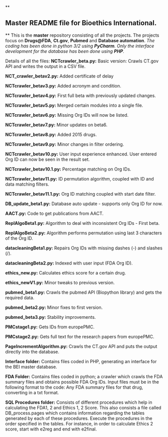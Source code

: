 **

Master README file for Bioethics International.
-----------------------------------------------

**
This is the **master** repository consisting of all the projects. The projects focus on **Drugs@FDA**, **Ct.gov**, **Pubmed** and **Database automation**.
*The coding has been done in python 3/2 using **PyCharm**. Only the interface development for the database has been done using **PHP**.*

Details of all the files:
**NCTcrawler_beta.py:** Basic version: Crawls CT.gov API and writes the output in a CSV file.

**NCT_crawler_betav2.py:** Added certificate of delay

**NCTcrawler_betav3.py:** Added acronym and condition. 

**NCTcrawler_betav4.py:** First full beta with previously updated changes.

**NCTcrawler_betav5.py:** Merged certain modules into a single file.

**NCTcrawler_betav6.py:** Missing Org IDs will now be listed.

**NCTcrawler_betav7.py:** Minor updates on beta6.

**NCTcrawler_betav8.py:** Added 2015 drugs.

**NCTcrawler_betav9.py:** Minor changes in filter ordering.

**NCTcrawler_betav10.py:** User input experience enhanced. User entered Org ID can now be seen in the result set.

**NCTcrawler_betav10.1.py:** Percentage matching on Org IDs. 

**NCTcrawler_betav11.py:** ID permutation algorithm, coupled with ID and data matching filters.

**NCTcrawler_betav11.1.py:** Org ID matching coupled with start date filter.

**DB_update_beta1.py:** Database auto update - supports only Org ID for now.

**AACT.py:** Code to get publications from AACT.

**ReplAlgoBeta1.py:** Algorithm to deal with inconsistent Org IDs - First beta.

**ReplAlgoBeta2.py:** Algorithm performs permutation using last 3 characters of the Org ID.

**datacleaningBeta1.py:** Repairs Org IDs with missing dashes (-) and slashes (/).

**datacleaningBeta2.py:** Indexed with user input (FDA Org ID).

**ethics_new.py:** Calculates ethics score for a certain drug.

**ethics_newV1.py:** Minor tweaks to previous version.

**pubmed_beta1.py:** Crawls the pubmed API (Biopython library) and gets the required data.

**pubmed_beta2.py:** Minor fixes to first version.

**pubmed_beta3.py:** Stability improvements.

**PMCstage1.py:** Gets IDs from europePMC.

**PMCstage2.py:** Gets full text for the research papers from europePMC.

**PageIncrementAlgorithm.py:** Crawls the CT.gov API and puts the output directly into the database.

**Interface folder:** Contains files coded in PHP, generating an interface for the BEI master database.

**FDA Folder:** Contains files coded in python; a crawler which crawls the FDA summary files and obtains possible FDA Org IDs. Input files must be in the following format to the code: Any FDA summary files for that drug, converting in a txt format.

**SQL Procedures folder:** Consists of different procedures which help in calculating the FDA1, 2 and Ethics 1, 2 Score. This also consists a file called DB_process.pages which contains information regarding the tables generated by each of these procedures. Execute the procedures in the order specified in the tables. For instance, in order to calculate Ethics 2 score, start with e2reg and end with e2final.

